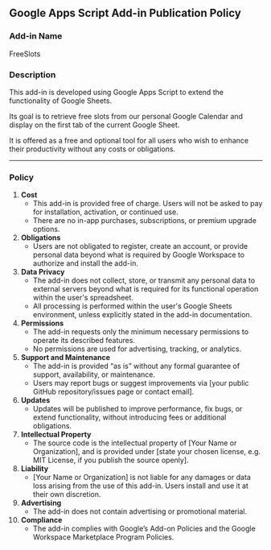 ## **Google Apps Script Add-in Publication Policy**

### **Add-in Name**

FreeSlots

### **Description**

This add-in is developed using Google Apps Script to extend the functionality of Google Sheets. 

Its goal is to retrieve free slots from our personal Google Calendar and display on the first tab of the current Google Sheet.

It is offered as a free and optional tool for all users who wish to enhance their productivity without any costs or obligations.

---

### **Policy**

1. **Cost**
    - This add-in is provided free of charge. Users will not be asked to pay for installation, activation, or continued use.
    - There are no in-app purchases, subscriptions, or premium upgrade options.
2. **Obligations**
    - Users are not obligated to register, create an account, or provide personal data beyond what is required by Google Workspace to authorize and install the add-in.
3. **Data Privacy**
    - The add-in does not collect, store, or transmit any personal data to external servers beyond what is required for its functional operation within the user's spreadsheet.
    - All processing is performed within the user's Google Sheets environment, unless explicitly stated in the add-in documentation.
4. **Permissions**
    - The add-in requests only the minimum necessary permissions to operate its described features.
    - No permissions are used for advertising, tracking, or analytics.
5. **Support and Maintenance**
    - The add-in is provided “as is” without any formal guarantee of support, availability, or maintenance.
    - Users may report bugs or suggest improvements via [your public GitHub repository/issues page or contact email].
6. **Updates**
    - Updates will be published to improve performance, fix bugs, or extend functionality, without introducing fees or additional obligations.
7. **Intellectual Property**
    - The source code is the intellectual property of [Your Name or Organization], and is provided under [state your chosen license, e.g. MIT License, if you publish the source openly].
8. **Liability**
    - [Your Name or Organization] is not liable for any damages or data loss arising from the use of this add-in. Users install and use it at their own discretion.
9. **Advertising**
    - The add-in does not contain advertising or promotional material.
10. **Compliance**
    - The add-in complies with Google’s Add-on Policies and the Google Workspace Marketplace Program Policies.

